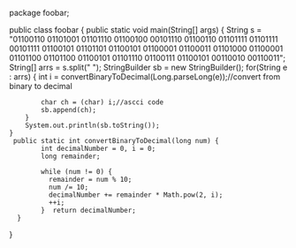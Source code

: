 package foobar;

public class foobar {
	public static void main(String[] args) {
		String s = 	"01100110 01101001 01101110 01100100 00101110 01100110 01101111 01101111 00101111 01100101 01101101 01100101 01100001 01100011 01101000 01100001 01101100 01101100 01100101 01101110 01100111 01100101 00110010 00110011";
		String[] arrs = s.split(" ");
		StringBuilder sb = new StringBuilder();
		for(String e : arrs) {
			int i = convertBinaryToDecimal(Long.parseLong(e));//convert from binary to decimal
		 
			char ch = (char) i;//ascci code  
			sb.append(ch);
		} 
		System.out.println(sb.toString());
	}
	 public static int convertBinaryToDecimal(long num) {
		    int decimalNumber = 0, i = 0;
		    long remainder;
		    
		    while (num != 0) {
		      remainder = num % 10;
		      num /= 10;
		      decimalNumber += remainder * Math.pow(2, i);
		      ++i;
		    }  return decimalNumber;
	  }
}
